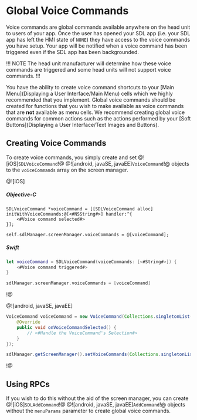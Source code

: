 # Global Voice Commands
Voice commands are global commands available anywhere on the head unit to users of your app. Once the user has opened your SDL app (i.e. your SDL app has left the HMI state of `NONE`) they have access to the voice commands you have setup. Your app will be notified when a voice command has been triggered even if the SDL app has been backgrounded.

!!! NOTE
The head unit manufacturer will determine how these voice commands are triggered and some head units will not support voice commands.
!!!

You have the ability to create voice command shortcuts to your [Main Menu](Displaying a User Interface/Main Menu) cells which we highly recommended that you implement. Global voice commands should be created for functions that you wish to make available as voice commands that are **not** available as menu cells. We recommend creating global voice commands for common actions such as the actions performed by your [Soft Buttons](Displaying a User Interface/Text Images and Buttons).


## Creating Voice Commands
To create voice commands, you simply create and set @![iOS]`SDLVoiceCommand`!@ @![android, javaSE, javaEE]`VoiceCommand`!@ objects to the `voiceCommands` array on the screen manager.

@![iOS]
##### Objective-C
```objc
SDLVoiceCommand *voiceCommand = [[SDLVoiceCommand alloc] initWithVoiceCommands:@[<#NSString#>] handler:^{
    <#Voice command selected#>
}];

self.sdlManager.screenManager.voiceCommands = @[voiceCommand];
```

##### Swift
```swift
let voiceCommand = SDLVoiceCommand(voiceCommands: [<#String#>]) {
    <#Voice command triggered#>
}

sdlManager.screenManager.voiceCommands = [voiceCommand]
```
!@

@![android, javaSE, javaEE]
```java
VoiceCommand voiceCommand = new VoiceCommand(Collections.singletonList("Command One"), new VoiceCommandSelectionListener() {
    @Override
    public void onVoiceCommandSelected() {
        // <#Handle the VoiceCommand's Selection#>
    }
});

sdlManager.getScreenManager().setVoiceCommands(Collections.singletonList(voiceCommand));
```
!@

## Using RPCs
If you wish to do this without the aid of the screen manager, you can create @![iOS]`SDLAddCommand`!@ @![android, javaSE, javaEE]`AddCommand`!@ objects without the `menuParams` parameter to create global voice commands.
